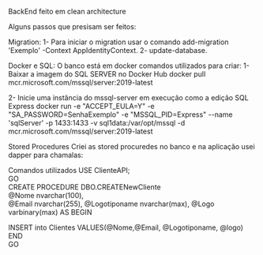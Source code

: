 BackEnd feito em clean architecture 

Alguns passos que presisam ser feitos:

Migration:
1- Para iniciar o migration usar o comando add-migration 'Exemplo' -Context AppIdentityContext.
2- update-database.

Docker e SQL:
O banco está em docker comandos utilizados para criar:
1- Baixar a imagem do SQL SERVER no Docker Hub
docker pull mcr.microsoft.com/mssql/server:2019-latest

2- Inicie uma instância do mssql-server em execução como a edição SQL Express
docker run -e "ACCEPT_EULA=Y" -e "SA_PASSWORD=SenhaExemplo" -e "MSSQL_PID=Express" --name 'sqlServer' -p 1433:1433 -v sql1data:/var/opt/mssql -d mcr.microsoft.com/mssql/server:2019-latest

Stored Procedures
Criei as stored procuredes no banco e na aplicação usei dapper para chamalas:

Comandos utilizados
USE ClienteAPI;  
GO  
CREATE PROCEDURE DBO.CREATENewCliente   
    @Nome nvarchar(100),   
    @Email nvarchar(255),
    @Logotiponame  nvarchar(max),
    @Logo varbinary(max)
AS 
BEGIN  

INSERT into Clientes VALUES(@Nome,@Email, @Logotiponame, @logo)
END  
GO  
